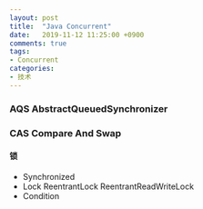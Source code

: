 ```yaml
---
layout: post
title:  "Java Concurrent"
date:   2019-11-12 11:25:00 +0900
comments: true
tags:
- Concurrent
categories:
- 技术
---
```


### AQS AbstractQueuedSynchronizer
### CAS Compare And Swap
#### 锁
- Synchronized 
- Lock ReentrantLock ReentrantReadWriteLock
- Condition
